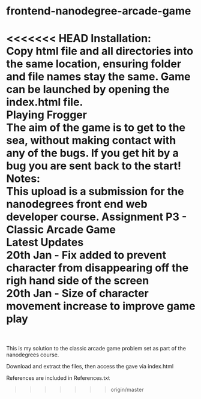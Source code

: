 frontend-nanodegree-arcade-game
===============================

<<<<<<< HEAD
<b>Installation:</b>
<br/>
Copy html file and all directories into the same location, ensuring folder and file names stay the same. Game can be launched by opening the index.html file.
<br/>
<b>Playing Frogger</b>
<br/>
The aim of the game is to get to the sea, without making contact with any of the bugs. If you get hit by a bug you are sent back to the start!
<br/>
<b>Notes:</b>
<br/>
This upload is a submission for the nanodegrees front end web developer course. Assignment P3 - Classic Arcade Game
<br/>
<b>Latest Updates</b>
<br/>
20th Jan - Fix added to prevent character from disappearing off the righ hand side of the screen<br/>
20th Jan - Size of character movement increase to improve game play<br/>
<br/>
=======
This is my solution to the classic arcade game problem set as part of the nanodegrees course.

Download and extract the files, then access the gave via index.html

References are included in References.txt
>>>>>>> origin/master
